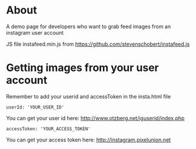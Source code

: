 # About
A demo page for developers who want to grab feed images from an instagram user account

JS file instafeed.min.js from https://github.com/stevenschobert/instafeed.js

# Getting images from your user account
Remember to add your userid and accessToken in the insta.html file
```
userId: 'YOUR_USER_ID'
```
You can get your user id here: http://www.otzberg.net/iguserid/index.php
```
accessToken: 'YOUR_ACCESS_TOKEN'
```
You can get your access token here: http://instagram.pixelunion.net
